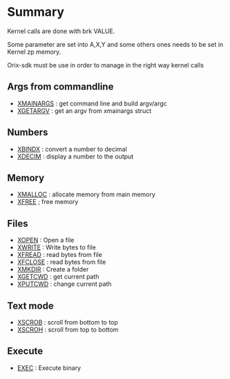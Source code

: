 # Summary

Kernel calls are done with brk VALUE.

Some parameter are set into A,X,Y and some others ones needs to be set in Kernel zp memory.

Orix-sdk must be use in order to manage in the right way kernel calls

## Args from commandline

* [XMAINARGS](xmainargs) : get command line and build argv/argc
* [XGETARGV](xgetargv) : get an argv from xmainargs struct

## Numbers

* [XBINDX](xbindx) : convert a number to decimal
* [XDECIM](xdecim) : display a number to the output

## Memory

* [XMALLOC](xmalloc) : allocate memory from main memory
* [XFREE](xfree) ; free memory

## Files

* [XOPEN](xopen) : Open a file
* [XWRITE](xwrite) : Write bytes to file
* [XFREAD](xfread) : read bytes from file
* [XFCLOSE](xclose) : read bytes from file
* [XMKDIR](xmkdir) : Create a folder
* [XGETCWD](xgetcwd) : get current path
* [XPUTCWD](xputcwd) : change current path

## Text mode

* [XSCROB](xscrob) : scroll from bottom to top
* [XSCROH](xscrob) : scroll from top to bottom

## Execute

* [EXEC](xexec) : Execute binary

